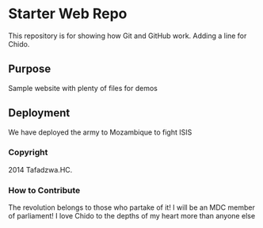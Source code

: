 # Starter Web Repo

This repository is for showing how Git and GitHub work. Adding a line for Chido.

## Purpose

Sample website with plenty of files for demos

## Deployment

We have deployed the army to Mozambique to fight ISIS

### Copyright

2014 Tafadzwa.HC.

### How to Contribute

The revolution belongs to those who partake of it! I will be an MDC member of parliament!
I love Chido to the depths of my heart more than anyone else